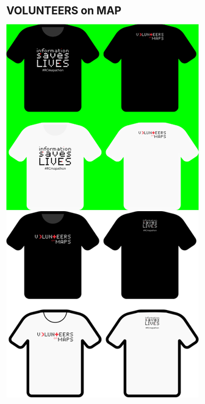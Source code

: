 # VOLUNTEERS on MAP

![isl-bw](https://github.com/husnimubarok/pmi-svg/blob/main/svg/design/kaos/isl-bw.png)
![vom-bw](./vom-bw.png)
